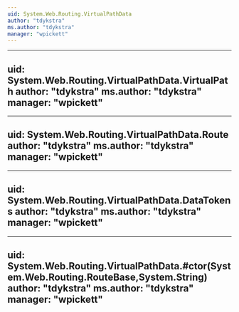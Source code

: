 ```yaml
---
uid: System.Web.Routing.VirtualPathData
author: "tdykstra"
ms.author: "tdykstra"
manager: "wpickett"
---
```


---
uid: System.Web.Routing.VirtualPathData.VirtualPath
author: "tdykstra"
ms.author: "tdykstra"
manager: "wpickett"
---

---
uid: System.Web.Routing.VirtualPathData.Route
author: "tdykstra"
ms.author: "tdykstra"
manager: "wpickett"
---

---
uid: System.Web.Routing.VirtualPathData.DataTokens
author: "tdykstra"
ms.author: "tdykstra"
manager: "wpickett"
---

---
uid: System.Web.Routing.VirtualPathData.#ctor(System.Web.Routing.RouteBase,System.String)
author: "tdykstra"
ms.author: "tdykstra"
manager: "wpickett"
---
